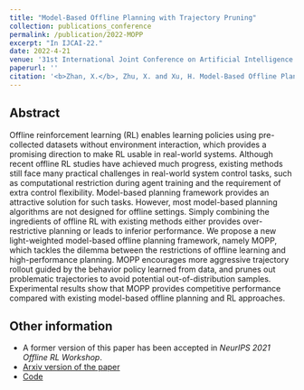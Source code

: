 ```yaml
---
title: "Model-Based Offline Planning with Trajectory Pruning"
collection: publications_conference
permalink: /publication/2022-MOPP
excerpt: "In IJCAI-22."
date: 2022-4-21
venue: '31st International Joint Conference on Artificial Intelligence  (IJCAI-22)'
paperurl: ''
citation: '<b>Zhan, X.</b>, Zhu, X. and Xu, H. Model-Based Offline Planning with Trajectory Pruning. In the <i>31st International Joint Conference on Artificial Intelligence (IJCAI-22)</i>, 3695-3701.'
---
```


Abstract
---

Offline reinforcement learning (RL) enables learning policies using pre-collected datasets without environment interaction, which provides a promising direction to make RL usable in real-world systems. Although recent offline RL studies have achieved much progress, existing methods still face many practical challenges in real-world system control tasks, such as computational restriction during agent training and the requirement of extra control flexibility. Model-based planning framework provides an attractive solution for such tasks. However, most model-based planning algorithms are not designed for offline settings. Simply combining the ingredients of offline RL with existing methods either provides over-restrictive planning or leads to inferior performance. We propose a new light-weighted model-based offline planning framework, namely MOPP, which tackles the dilemma between the restrictions of offline learning and high-performance planning. MOPP encourages more aggressive trajectory rollout guided by the behavior policy learned from data, and prunes out problematic trajectories to avoid potential out-of-distribution samples. Experimental results show that MOPP provides competitive performance compared with existing model-based offline planning and RL approaches.

Other information
---
* A former version of this paper has been accepted in <i>NeurIPS 2021 Offline RL Workshop</i>.
* [Arxiv version of the paper](https://arxiv.org/pdf/2105.07351.pdf)
* [Code](https://github.com/zhanzxy5/MOPP)